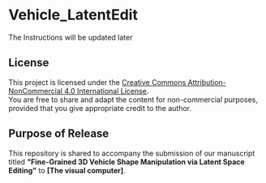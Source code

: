# Vehicle_LatentEdit


The Instructions will be updated later


## License

This project is licensed under the [Creative Commons Attribution-NonCommercial 4.0 International License](https://creativecommons.org/licenses/by-nc/4.0/).  
You are free to share and adapt the content for non-commercial purposes, provided that you give appropriate credit to the author.

## Purpose of Release

This repository is shared to accompany the submission of our manuscript titled **"Fine-Grained 3D Vehicle Shape Manipulation via Latent Space Editing"** to **[The visual computer]**. 

